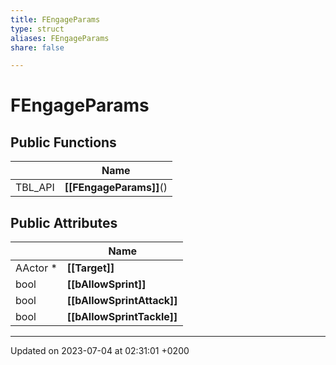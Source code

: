```yaml
---
title: FEngageParams
type: struct
aliases: FEngageParams
share: false

---
```


# FEngageParams





## Public Functions

|                | Name           |
| -------------- | -------------- |
| TBL_API | **[[FEngageParams]]**() |

## Public Attributes

|                | Name           |
| -------------- | -------------- |
| AActor * | **[[Target]]**  |
| bool | **[[bAllowSprint]]**  |
| bool | **[[bAllowSprintAttack]]**  |
| bool | **[[bAllowSprintTackle]]**  |

-------------------------------

Updated on 2023-07-04 at 02:31:01 +0200